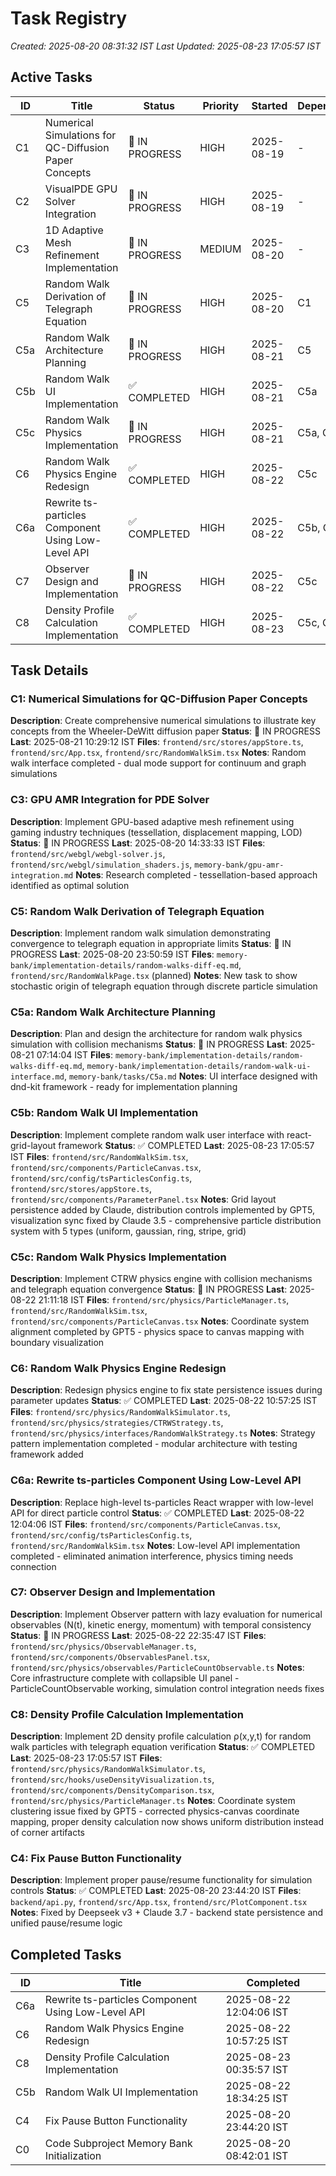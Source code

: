 # Task Registry

_Created: 2025-08-20 08:31:32 IST_
_Last Updated: 2025-08-23 17:05:57 IST_

## Active Tasks

| ID  | Title                                                 | Status         | Priority | Started    | Dependencies |
| --- | ----------------------------------------------------- | -------------- | -------- | ---------- | ------------ |
| C1  | Numerical Simulations for QC-Diffusion Paper Concepts | 🔄 IN PROGRESS | HIGH     | 2025-08-19 | -            |
| C2  | VisualPDE GPU Solver Integration                      | 🔄 IN PROGRESS | HIGH     | 2025-08-19 | -            |
| C3  | 1D Adaptive Mesh Refinement Implementation           | 🔄 IN PROGRESS | MEDIUM   | 2025-08-20 | -            |
| C5  | Random Walk Derivation of Telegraph Equation         | 🔄 IN PROGRESS | HIGH     | 2025-08-20 | C1           |
| C5a | Random Walk Architecture Planning                     | 🔄 IN PROGRESS | HIGH     | 2025-08-21 | C5           |
| C5b | Random Walk UI Implementation                         | ✅ COMPLETED   | HIGH     | 2025-08-21 | C5a          |
| C5c | Random Walk Physics Implementation                    | 🔄 IN PROGRESS | HIGH     | 2025-08-21 | C5a, C5b     |
| C6  | Random Walk Physics Engine Redesign                  | ✅ COMPLETED   | HIGH     | 2025-08-22 | C5c          |
| C6a | Rewrite ts-particles Component Using Low-Level API   | ✅ COMPLETED   | HIGH     | 2025-08-22 | C5b, C6      |
| C7  | Observer Design and Implementation                    | 🔄 IN PROGRESS | HIGH     | 2025-08-22 | C5c          |
| C8  | Density Profile Calculation Implementation            | ✅ COMPLETED   | HIGH     | 2025-08-23 | C5c, C7      |

## Task Details

### C1: Numerical Simulations for QC-Diffusion Paper Concepts

**Description**: Create comprehensive numerical simulations to illustrate key concepts from the Wheeler-DeWitt diffusion paper
**Status**: 🔄 IN PROGRESS **Last**: 2025-08-21 10:29:12 IST
**Files**: `frontend/src/stores/appStore.ts`, `frontend/src/App.tsx`, `frontend/src/RandomWalkSim.tsx`
**Notes**: Random walk interface completed - dual mode support for continuum and graph simulations

### C3: GPU AMR Integration for PDE Solver

**Description**: Implement GPU-based adaptive mesh refinement using gaming industry techniques (tessellation, displacement mapping, LOD)
**Status**: 🔄 IN PROGRESS **Last**: 2025-08-20 14:33:33 IST
**Files**: `frontend/src/webgl/webgl-solver.js`, `frontend/src/webgl/simulation_shaders.js`, `memory-bank/gpu-amr-integration.md`
**Notes**: Research completed - tessellation-based approach identified as optimal solution

### C5: Random Walk Derivation of Telegraph Equation
**Description**: Implement random walk simulation demonstrating convergence to telegraph equation in appropriate limits
**Status**: 🔄 IN PROGRESS **Last**: 2025-08-20 23:50:59 IST
**Files**: `memory-bank/implementation-details/random-walks-diff-eq.md`, `frontend/src/RandomWalkPage.tsx` (planned)
**Notes**: New task to show stochastic origin of telegraph equation through discrete particle simulation

### C5a: Random Walk Architecture Planning
**Description**: Plan and design the architecture for random walk physics simulation with collision mechanisms
**Status**: 🔄 IN PROGRESS **Last**: 2025-08-21 07:14:04 IST
**Files**: `memory-bank/implementation-details/random-walks-diff-eq.md`, `memory-bank/implementation-details/random-walk-ui-interface.md`, `memory-bank/tasks/C5a.md`
**Notes**: UI interface designed with dnd-kit framework - ready for implementation planning

### C5b: Random Walk UI Implementation
**Description**: Implement complete random walk user interface with react-grid-layout framework
**Status**: ✅ COMPLETED **Last**: 2025-08-23 17:05:57 IST
**Files**: `frontend/src/RandomWalkSim.tsx`, `frontend/src/components/ParticleCanvas.tsx`, `frontend/src/config/tsParticlesConfig.ts`, `frontend/src/stores/appStore.ts`, `frontend/src/components/ParameterPanel.tsx`
**Notes**: Grid layout persistence added by Claude, distribution controls implemented by GPT5, visualization sync fixed by Claude 3.5 - comprehensive particle distribution system with 5 types (uniform, gaussian, ring, stripe, grid)

### C5c: Random Walk Physics Implementation
**Description**: Implement CTRW physics engine with collision mechanisms and telegraph equation convergence
**Status**: 🔄 IN PROGRESS **Last**: 2025-08-22 21:11:18 IST
**Files**: `frontend/src/physics/ParticleManager.ts`, `frontend/src/RandomWalkSim.tsx`, `frontend/src/components/ParticleCanvas.tsx`
**Notes**: Coordinate system alignment completed by GPT5 - physics space to canvas mapping with boundary visualization

### C6: Random Walk Physics Engine Redesign
**Description**: Redesign physics engine to fix state persistence issues during parameter updates
**Status**: ✅ COMPLETED **Last**: 2025-08-22 10:57:25 IST
**Files**: `frontend/src/physics/RandomWalkSimulator.ts`, `frontend/src/physics/strategies/CTRWStrategy.ts`, `frontend/src/physics/interfaces/RandomWalkStrategy.ts`
**Notes**: Strategy pattern implementation completed - modular architecture with testing framework added

### C6a: Rewrite ts-particles Component Using Low-Level API
**Description**: Replace high-level ts-particles React wrapper with low-level API for direct particle control
**Status**: ✅ COMPLETED **Last**: 2025-08-22 12:04:06 IST
**Files**: `frontend/src/components/ParticleCanvas.tsx`, `frontend/src/config/tsParticlesConfig.ts`, `frontend/src/RandomWalkSim.tsx`
**Notes**: Low-level API implementation completed - eliminated animation interference, physics timing needs connection

### C7: Observer Design and Implementation
**Description**: Implement Observer pattern with lazy evaluation for numerical observables (N(t), kinetic energy, momentum) with temporal consistency
**Status**: 🔄 IN PROGRESS **Last**: 2025-08-22 22:35:47 IST
**Files**: `frontend/src/physics/ObservableManager.ts`, `frontend/src/components/ObservablesPanel.tsx`, `frontend/src/physics/observables/ParticleCountObservable.ts`
**Notes**: Core infrastructure complete with collapsible UI panel - ParticleCountObservable working, simulation control integration needs fixes

### C8: Density Profile Calculation Implementation
**Description**: Implement 2D density profile calculation ρ(x,y,t) for random walk particles with telegraph equation verification
**Status**: ✅ COMPLETED **Last**: 2025-08-23 17:05:57 IST
**Files**: `frontend/src/physics/RandomWalkSimulator.ts`, `frontend/src/hooks/useDensityVisualization.ts`, `frontend/src/components/DensityComparison.tsx`, `frontend/src/physics/ParticleManager.ts`
**Notes**: Coordinate system clustering issue fixed by GPT5 - corrected physics-canvas coordinate mapping, proper density calculation now shows uniform distribution instead of corner artifacts

### C4: Fix Pause Button Functionality
**Description**: Implement proper pause/resume functionality for simulation controls
**Status**: ✅ COMPLETED **Last**: 2025-08-20 23:44:20 IST
**Files**: `backend/api.py`, `frontend/src/App.tsx`, `frontend/src/PlotComponent.tsx`
**Notes**: Fixed by Deepseek v3 + Claude 3.7 - backend state persistence and unified pause/resume logic

## Completed Tasks

| ID  | Title                                      | Completed               |
| --- | ------------------------------------------ | ----------------------- |
| C6a | Rewrite ts-particles Component Using Low-Level API | 2025-08-22 12:04:06 IST |
| C6  | Random Walk Physics Engine Redesign       | 2025-08-22 10:57:25 IST |
| C8  | Density Profile Calculation Implementation | 2025-08-23 00:35:57 IST |
| C5b | Random Walk UI Implementation              | 2025-08-22 18:34:25 IST |
| C4  | Fix Pause Button Functionality            | 2025-08-20 23:44:20 IST |
| C0  | Code Subproject Memory Bank Initialization | 2025-08-20 08:42:01 IST |
